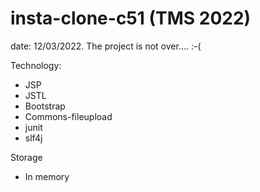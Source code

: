 # insta-clone-c51 (TMS 2022)

date: 12/03/2022. The project is not over.... :-( 

Technology:
- JSP
- JSTL
- Bootstrap
- Commons-fileupload
- junit
- slf4j

Storage
- In memory

